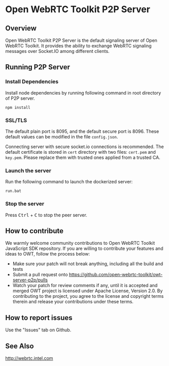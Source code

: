 # Open WebRTC Toolkit P2P Server
## Overview
Open WebRTC Toolkit P2P Server is the default signaling server of Open WebRTC Toolkit. It provides the ability to exchange WebRTC signaling messages over Socket.IO among different clients.

## Running P2P Server
### Install Dependencies
Install node dependencies by running following command in root directory of P2P server.

```
npm install
```

### SSL/TLS
The default plain port is 8095, and the default secure port is 8096. These default values can be modified in the file `config.json`.

Connecting server with secure socket.io connections is recommended. The default certificate is stored in `cert` directory with two files: `cert.pem` and `key.pem`. Please replace them with  trusted ones applied from a trusted CA.

### Launch the server
Run the following command to launch the dockerized server:

```
run.bat
```

### Stop the server
Press <kbd>Ctrl</kbd> + <kbd>C</kbd> to stop the peer server.

## How to contribute
We warmly welcome community contributions to Open WebRTC Toolkit JavaScript SDK repository. If you are willing to contribute your features and ideas to OWT, follow the process below:
- Make sure your patch will not break anything, including all the build and tests
- Submit a pull request onto https://github.com/open-webrtc-toolkit/owt-server-p2p/pulls
- Watch your patch for review comments if any, until it is accepted and merged
OWT project is licensed under Apache License, Version 2.0. By contributing to the project, you agree to the license and copyright terms therein and release your contributions under these terms.

## How to report issues
Use the "Issues" tab on Github.

## See Also
http://webrtc.intel.com
